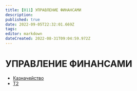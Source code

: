 ```yaml
---
title: [011] УПРАВЛЕНИЕ ФИНАНСАМИ
description: 
published: true
date: 2022-09-05T22:32:01.669Z
tags: 
editor: markdown
dateCreated: 2022-08-31T09:04:59.972Z
---
```


# УПРАВЛЕНИЕ ФИНАНСАМИ

* [Казначейство](kaznacheistvo/)
* [Т2](t2/)

